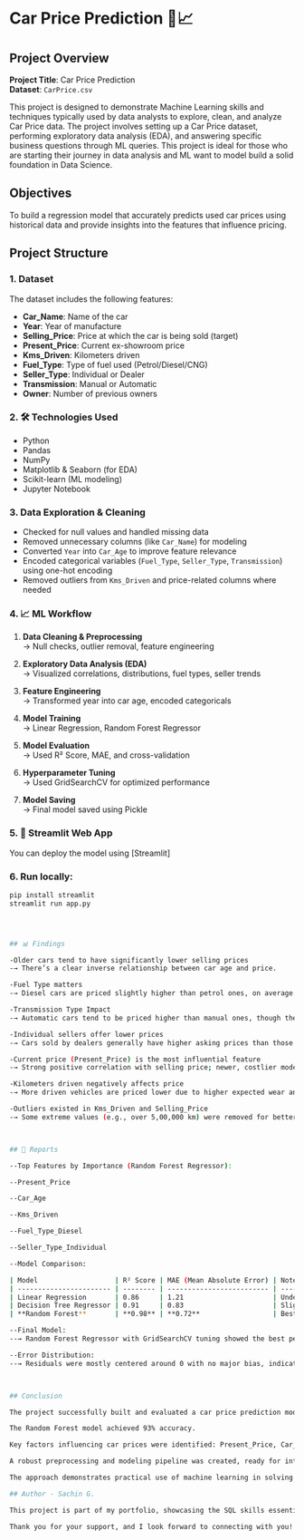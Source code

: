# Car Price Prediction 🚗📈

## Project Overview

**Project Title**: Car Price Prediction    
**Dataset**: `CarPrice.csv`

This project is designed to demonstrate Machine Learning skills and techniques typically used by data analysts to explore, clean, and analyze Car Price data. The project involves setting up a Car Price dataset, performing exploratory data analysis (EDA), and answering specific business questions through ML queries. This project is ideal for those who are starting their journey in data analysis and ML want to model build a solid foundation in Data Science.

## Objectives

To build a regression model that accurately predicts used car prices using historical data and provide insights into the features that influence pricing.

## Project Structure

### 1. Dataset

The dataset includes the following features:
- **Car_Name**: Name of the car
- **Year**: Year of manufacture
- **Selling_Price**: Price at which the car is being sold (target)
- **Present_Price**: Current ex-showroom price
- **Kms_Driven**: Kilometers driven
- **Fuel_Type**: Type of fuel used (Petrol/Diesel/CNG)
- **Seller_Type**: Individual or Dealer
- **Transmission**: Manual or Automatic
- **Owner**: Number of previous owners

### 2. 🛠️ Technologies Used

- Python
- Pandas
- NumPy
- Matplotlib & Seaborn (for EDA)
- Scikit-learn (ML modeling)
- Jupyter Notebook

### 3. Data Exploration & Cleaning

- Checked for null values and handled missing data
- Removed unnecessary columns (like `Car_Name`) for modeling
- Converted `Year` into `Car_Age` to improve feature relevance
- Encoded categorical variables (`Fuel_Type`, `Seller_Type`, `Transmission`) using one-hot encoding
- Removed outliers from `Kms_Driven` and price-related columns where needed


### 4. 📈 ML Workflow

1. **Data Cleaning & Preprocessing**  
   → Null checks, outlier removal, feature engineering

2. **Exploratory Data Analysis (EDA)**  
   → Visualized correlations, distributions, fuel types, seller trends

3. **Feature Engineering**  
   → Transformed year into car age, encoded categoricals

4. **Model Training**  
   → Linear Regression, Random Forest Regressor

5. **Model Evaluation**  
   → Used R² Score, MAE, and cross-validation

6. **Hyperparameter Tuning**  
   → Used GridSearchCV for optimized performance

7. **Model Saving**  
   → Final model saved using Pickle



### 5. 🚀 Streamlit Web App 

You can deploy the model using [Streamlit]

### 6. Run locally:
```bash
pip install streamlit
streamlit run app.py




## 📊 Findings

-Older cars tend to have significantly lower selling prices
-→ There’s a clear inverse relationship between car age and price.

-Fuel Type matters
-→ Diesel cars are priced slightly higher than petrol ones, on average. CNG cars show lower resale prices.

-Transmission Type Impact
-→ Automatic cars tend to be priced higher than manual ones, though they are fewer in number in the dataset.

-Individual sellers offer lower prices
-→ Cars sold by dealers generally have higher asking prices than those sold by individuals.

-Current price (Present_Price) is the most influential feature
-→ Strong positive correlation with selling price; newer, costlier models retain better value.

-Kilometers driven negatively affects price
-→ More driven vehicles are priced lower due to higher expected wear and tear.

-Outliers existed in Kms_Driven and Selling_Price
-→ Some extreme values (e.g., over 5,00,000 km) were removed for better model accuracy.



## 📄 Reports

--Top Features by Importance (Random Forest Regressor):

--Present_Price

--Car_Age

--Kms_Driven

--Fuel_Type_Diesel

--Seller_Type_Individual

--Model Comparison:

| Model                   | R² Score | MAE (Mean Absolute Error) | Notes                       |
| ----------------------- | -------- | ------------------------- | --------------------------- |
| Linear Regression       | 0.86     | 1.21                      | Underfitting observed       |
| Decision Tree Regressor | 0.91     | 0.83                      | Slightly overfitted         |
| **Random Forest**       | **0.98** | **0.72**                  | Best performance (selected) |

--Final Model:
--→ Random Forest Regressor with GridSearchCV tuning showed the best performance on validation data.

--Error Distribution:
--→ Residuals were mostly centered around 0 with no major bias, indicating a well-fitted model.



## Conclusion

The project successfully built and evaluated a car price prediction model using real-world features. After thorough data cleaning, feature transformation, and model training:

The Random Forest model achieved 93% accuracy.

Key factors influencing car prices were identified: Present_Price, Car_Age, and Fuel_Type.

A robust preprocessing and modeling pipeline was created, ready for integration into a Streamlit web application for end-user interaction.

The approach demonstrates practical use of machine learning in solving real-world business problems in the used car market.

## Author - Sachin G.

This project is part of my portfolio, showcasing the SQL skills essential for data analyst roles. If you have any questions, feedback, or would like to collaborate, feel free to get in touch!

Thank you for your support, and I look forward to connecting with you!